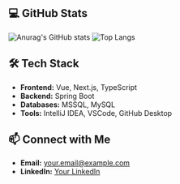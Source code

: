 ## 💻 GitHub Stats
![Anurag's GitHub stats](https://github-readme-stats.vercel.app/api?username=bumeruchi&show_icons=true&theme=radical)
![Top Langs](https://github-readme-stats.vercel.app/api/top-langs/?username=bumeruchi&layout=compact)

## 🛠️ Tech Stack
- **Frontend:** Vue, Next.js, TypeScript
- **Backend:** Spring Boot
- **Databases:** MSSQL, MySQL
- **Tools:** IntelliJ IDEA, VSCode, GitHub Desktop


## 📫 Connect with Me
- **Email:** your.email@example.com
- **LinkedIn:** [Your LinkedIn](https://www.linkedin.com/in/yourprofile)
